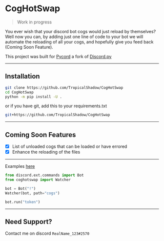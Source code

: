 # CogHotSwap

> Work in progress

You ever wish that your discord bot cogs would just reload by themselves? Well now you can, by adding just one line of code to your bot we will automate the reloading of all your cogs, and hopefully give you feed back (Coming Soon Feature).

This project was built for [Pycord](https://github.com/Pycord-Development/pycord) a fork of [Discord.py](https://github.com/Rapptz/discord.py)

----

## Installation

```sh
git clone https://github.com/TropicalShadow/CogHotSwap
cd CogHotSwap
python -m pip install -U .
```

or if you have git, add this to your requirements.txt

```sh
git+https://github.com/TropicalShadow/CogHotSwap
```

----

## Coming Soon Features

- [x] List of unloaded cogs that can be loaded or have errored
- [x] Enhance the reloading of the files

----
Examples [here](examples/basic_bot.py)

```py
from discord.ext.commands import Bot
from coghotswap import Watcher

bot = Bot("!")
Watcher(bot, path="cogs")

bot.run("token")
```

----

## Need Support?

Contact me on discord `RealName_123#2570`
